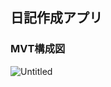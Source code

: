 ## 日記作成アプリ
### MVT構成図
![Untitled](https://github.com/rabbit0624/private_diary/assets/98077712/189fbee1-095e-418a-9a40-c9ddf7af34db)
